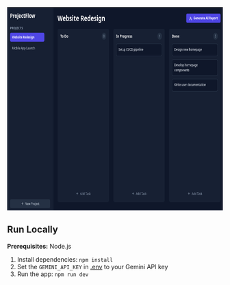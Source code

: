 <div align="center">
<img width="1200" height="475" alt="pf-demo-image" src="./images/pf-demo.png" />
</div>

## Run Locally

**Prerequisites:**  Node.js


1. Install dependencies:
   `npm install`
2. Set the `GEMINI_API_KEY` in [.env](.env) to your Gemini API key
3. Run the app:
   `npm run dev`
